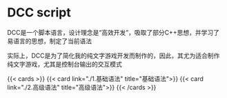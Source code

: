 # DCC script

DCC是一个脚本语言，设计理念是“高效开发”，吸取了部分C++思想，并学习了易语言的思想，制定了当前语法

实际上，DCC是为了简化我的纯文字游戏开发而制作的，因此，其尤为适合制作纯文字游戏，尤其是控制台输出的交互模式

{{< cards >}}
  {{< card link="./1.基础语法" title="基础语法">}}
  {{< card link="./2.高级语法" title="高级语法">}}
{{< /cards >}}